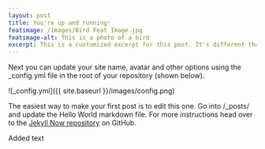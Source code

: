 ```yaml
---
layout: post
title: You're up and running!
featimage: /images/Bird Feat Image.jpg
featimage-alt: This is a photo of a bird
excerpt: This is a customized excerpt for this post. It's different than just the first paragraph of the post, which is the default.
---
```


Next you can update your site name, avatar and other options using the _config.yml file in the root of your repository (shown below).

![_config.yml]({{ site.baseurl }}/images/config.png)

The easiest way to make your first post is to edit this one. Go into /_posts/ and update the Hello World markdown file. For more instructions head over to the [Jekyll Now repository](https://github.com/barryclark/jekyll-now) on GitHub.

Added text

